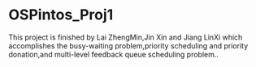 # OSPintos_Proj1
This project is finished by Lai ZhengMin,Jin Xin and Jiang LinXi which accomplishes the busy-waiting problem,priority scheduling and priority donation,and multi-level feedback queue scheduling problem..
